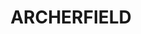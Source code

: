 ---
lastmod: '2025-04-06T06:05:21+00:00'
latitude: -27.568359
layout: suburb
longitude: 153.020197
postcode: '4108'
state: QLD
title: ARCHERFIELD
url: /qld/archerfield/
---